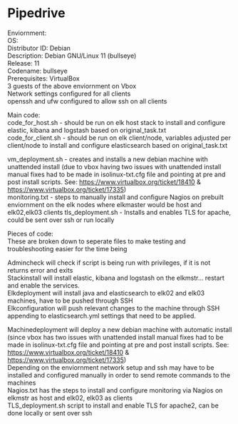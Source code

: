 # Pipedrive
Enviornment:  
OS:  
Distributor ID:	Debian  
Description:	Debian GNU/Linux 11 (bullseye)  
Release:		11  
Codename:		bullseye  
Prerequisites: 
VirtualBox   
3 guests of the above enviornment on Vbox    
Network settings configured for all clients  
openssh and ufw configured to allow ssh on all clients  
  
Main code:  
code_for_host.sh 	- should be run on elk host stack to install and configure elastic, kibana and logstash based on original_task.txt  
code_for_client.sh 	- should be run on elk client/node, variables adjusted per client/node to install and configure elasticsearch based on original_task.txt  
  
vm_deployment.sh	- creates and installs a new debian machine with unattended install (due to vbox having two issues with unattended install manual fixes had to be made in isolinux-txt.cfg file and pointing at pre and post install scripts. See: https://www.virtualbox.org/ticket/18410 & https://www.virtualbox.org/ticket/17335)  
monitoring.txt		- steps to manually install and configure Nagios on prebuilt enviornment on the elk nodes where elkmaster would be host and elk02,elk03 clients
tls_deployment.sh	- Installs and enables TLS for apache, could be sent over ssh or run locally  

Pieces of code:  
These are broken down to seperate files to make testing and troubleshooting easier for the time being  

Admincheck will check if script is being run with privileges, if it is not returns error and exits   
Stackinstall will install elastic, kibana and logstash on the elkmstr... restart and enable the services.    
Elkdeployment will install java and elasticsearch to elk02 and elk03 machines, have to be pushed through SSH  
Elkconfiguration will push relevant changes to the machine through SSH appending to elasticsearch.yml settings that need to be applied.  

Machinedeployment will deploy a new debian machine with automatic install (since vbox has two issues with unattended install manual fixes had to be made in isolinux-txt.cfg file and pointing at pre and post install scripts. See: https://www.virtualbox.org/ticket/18410 & https://www.virtualbox.org/ticket/17335)      
Depending on the enviornment network setup and ssh may have to be installed and configured manually in order to send remote commands to the machines  
Nagios.txt has the steps to install and configure monitoring via Nagios on elkmstr as host and elk02, elk03 as clients  
TLS_deployment.sh script to install and enable TLS for apache2, can be done locally or sent over ssh

